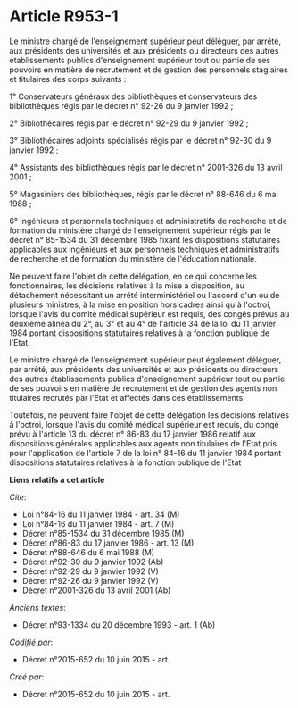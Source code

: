 # Article R953-1

Le ministre chargé de l'enseignement supérieur peut déléguer, par arrêté, aux présidents des universités et aux présidents ou
directeurs des autres établissements publics d'enseignement supérieur tout ou partie de ses pouvoirs en matière de
recrutement et de gestion des personnels stagiaires et titulaires des corps suivants :

1° Conservateurs généraux des bibliothèques et conservateurs des bibliothèques régis par le décret n° 92-26 du 9 janvier
1992 ;

2° Bibliothécaires régis par le décret n° 92-29 du 9 janvier 1992 ;

3° Bibliothécaires adjoints spécialisés régis par le décret n° 92-30 du 9 janvier 1992 ;

4° Assistants des bibliothèques régis par le décret n° 2001-326 du 13 avril 2001 ;

5° Magasiniers des bibliothèques, régis par le décret n° 88-646 du 6 mai 1988 ;

6° Ingénieurs et personnels techniques et administratifs de recherche et de formation du ministère chargé de l'enseignement
supérieur régis par le décret n° 85-1534 du 31 décembre 1985 fixant les dispositions statutaires applicables aux ingénieurs
et aux personnels techniques et administratifs de recherche et de formation du ministère de l'éducation nationale.

Ne peuvent faire l'objet de cette délégation, en ce qui concerne les fonctionnaires, les décisions relatives à la mise à
disposition, au détachement nécessitant un arrêté interministériel ou l'accord d'un ou de plusieurs ministres, à la mise en
position hors cadres ainsi qu'à l'octroi, lorsque l'avis du comité médical supérieur est requis, des congés prévus au
deuxième alinéa du 2°, au 3° et au 4° de l'article 34 de la loi du 11 janvier 1984 portant dispositions statutaires relatives
à la fonction publique de l'Etat.

Le ministre chargé de l'enseignement supérieur peut également déléguer, par arrêté, aux présidents des universités et aux
présidents ou directeurs des autres établissements publics d'enseignement supérieur tout ou partie de ses pouvoirs en matière
de recrutement et de gestion des agents non titulaires recrutés par l'Etat et affectés dans ces établissements.

Toutefois, ne peuvent faire l'objet de cette délégation les décisions relatives à l'octroi, lorsque l'avis du comité médical
supérieur est requis, du congé prévu à l'article 13 du décret n° 86-83 du 17 janvier 1986 relatif aux dispositions générales
applicables aux agents non titulaires de l'Etat pris pour l'application de l'article 7 de la loi n° 84-16 du 11 janvier 1984
portant dispositions statutaires relatives à la fonction publique de l'Etat

**Liens relatifs à cet article**

_Cite_:

  - Loi n°84-16 du 11 janvier 1984 - art. 34 (M)
  - Loi n°84-16 du 11 janvier 1984 - art. 7 (M)
  - Décret n°85-1534 du 31 décembre 1985 (M)
  - Décret n°86-83 du 17 janvier 1986 - art. 13 (M)
  - Décret n°88-646 du 6 mai 1988 (M)
  - Décret n°92-30 du 9 janvier 1992 (Ab)
  - Décret n°92-29 du 9 janvier 1992 (V)
  - Décret n°92-26 du 9 janvier 1992 (V)
  - Décret n°2001-326 du 13 avril 2001 (Ab)

_Anciens textes_:

  - Décret n°93-1334 du 20 décembre 1993 - art. 1 (Ab)

_Codifié par_:

  - Décret n°2015-652 du 10 juin 2015 - art.

_Créé par_:

  - Décret n°2015-652 du 10 juin 2015 - art.
